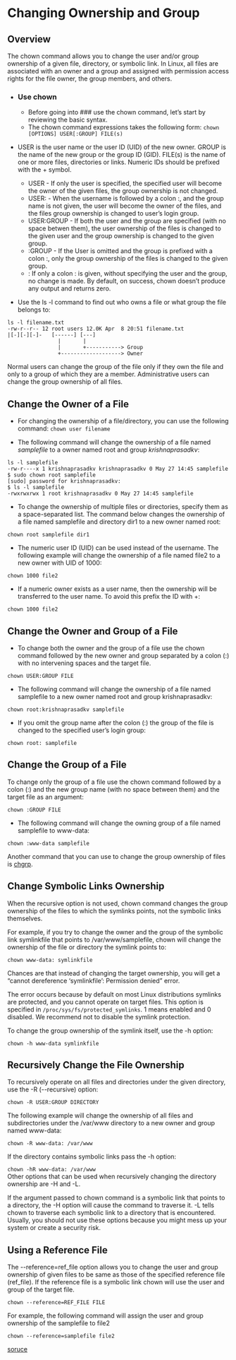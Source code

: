 # Changing Ownership and Group

## Overview

The chown command allows you to change the user and/or group ownership of a given file, directory, or symbolic link.
In Linux, all files are associated with an owner and a group and assigned with permission access rights for the file owner, the group members, and others.
* ### Use chown
    * Before going into ### use the chown command, let’s start by reviewing the basic syntax.
    * The chown command expressions takes the following form:
`chown [OPTIONS] USER[:GROUP] FILE(s)`

* USER is the user name or the user ID (UID) of the new owner. GROUP is the name of the new group or the group ID (GID). FILE(s) is the name of one or more files, directories or links. Numeric IDs should be prefixed with the + symbol.

    * USER - If only the user is specified, the specified user will become the owner of the given files, the group ownership is not changed.
    * USER: - When the username is followed by a colon :, and the group name is not given, the user will become the owner of the files, and the files group ownership is changed to user’s login group.
    * USER:GROUP - If both the user and the group are specified (with no space betwen them), the user ownership of the files is changed to the given user and the group ownership is changed to the given group.
    * :GROUP - If the User is omitted and the group is prefixed with a colon :, only the group ownership of the files is changed to the given group.
    * : If only a colon : is given, without specifying the user and the group, no change is made.
By default, on success, chown doesn’t produce any output and returns zero.


* Use the ls -l command to find out who owns a file or what group the file belongs to:
```
ls -l filename.txt  
-rw-r--r-- 12 root users 12.0K Apr  8 20:51 filename.txt   
|[-][-][-]-   [------] [---]
                |       |
                |       +-----------> Group
                +-------------------> Owner
``` 
Normal users can change the group of the file only if they own the file and only to a group of which they are a member. Administrative users can change the group ownership of all files.

## Change the Owner of a File 

* For changing the ownership of a file/directory, you can use the following command:
`chown user filename` 

* The following command will change the ownership of a file named *samplefile* to a owner named root and group *krishnaprasadkv*:

```
ls -l samplefile
-rw-r----x 1 krishnaprasadkv krishnaprasadkv 0 May 27 14:45 samplefile
$ sudo chown root samplefile
[sudo] password for krishnaprasadkv:
$ ls -l samplefile
-rwxrwxrwx 1 root krishnaprasadkv 0 May 27 14:45 samplefile
```

* To change the ownership of multiple files or directories, specify them as a space-separated list. The command below changes the ownership of a file named samplefile and directory dir1 to a new owner named root:

`chown root samplefile dir1`

* The numeric user ID (UID) can be used instead of the username. The following example will change the ownership of a file named file2 to a new owner with UID of 1000:

`chown 1000 file2`

* If a numeric owner exists as a user name, then the ownership will be transferred to the user name. To avoid this prefix the ID with +:

`chown 1000 file2`

## Change the Owner and Group of a File

* To change both the owner and the group of a file use the chown command followed by the new owner and group separated by a colon (:) with no intervening spaces and the target file.

`chown USER:GROUP FILE`

   * The following command will change the ownership of a file named samplefile to a new owner named root and group krishnaprasadkv:

`chown root:krishnaprasadkv samplefile`   

   * If you omit the group name after the colon (:) the group of the file is changed to the specified user’s login group:

`chown root: samplefile`


## Change the Group of a File

To change only the group of a file use the chown command followed by a colon (:) and the new group name (with no space between them) and the target file as an argument:

`chown :GROUP FILE`

* The following command will change the owning group of a file named samplefile to www-data:

`chown :www-data samplefile`

Another command that you can use to change the group ownership of files is [chgrp](https://linuxize.com/post/chgrp-command-in-linux/).

## Change Symbolic Links Ownership

When the recursive option is not used, chown command changes the group ownership of the files to which the symlinks points, not the symbolic links themselves.

For example, if you try to change the owner and the group of the symbolic link symlinkfile that points to /var/www/samplefile, chown will change the ownership of the file or directory the symlink points to:

`chown www-data: symlinkfile`

Chances are that instead of changing the target ownership, you will get a “cannot dereference ‘symlinkfile’: Permission denied” error.

The error occurs because by default on most Linux distributions symlinks are protected, and you cannot operate on target files. This option is specified in `/proc/sys/fs/protected_symlinks`. 1 means enabled and 0 disabled. We recommend not to disable the symlink protection.

To change the group ownership of the symlink itself, use the -h option:

`chown -h www-data symlinkfile`

## Recursively Change the File Ownership

To recursively operate on all files and directories under the given directory, use the -R (--recursive) option:


`chown -R USER:GROUP DIRECTORY`

The following example will change the ownership of all files and subdirectories under the /var/www directory to a new owner and group named www-data:

`chown -R www-data: /var/www`

If the directory contains symbolic links pass the -h option:

`chown -hR www-data: /var/www`  
Other options that can be used when recursively changing the directory ownership are -H and -L.  

If the argument passed to chown command is a symbolic link that points to a directory, the -H option will cause the command to traverse it. -L tells chown to traverse each symbolic link to a directory that is encountered. Usually, you should not use these options because you might mess up your system or create a security risk.  

## Using a Reference File  
The --reference=ref_file option allows you to change the user and group ownership of given files to be same as those of the specified reference file (ref_file). If the reference file is a symbolic link chown will use the user and group of the target file.  

`chown --reference=REF_FILE FILE`

For example, the following command will assign the user and group ownership of the samplefile to file2

`chown --reference=samplefile file2`


[soruce](https://linuxize.com/post/linux-chown-command/) 
